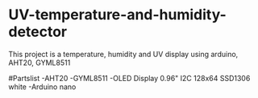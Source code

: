 # UV-temperature-and-humidity-detector
This project is a temperature, humidity and UV display using arduino, AHT20, GYML8511



#Partslist
-AHT20
-GYML8511
-OLED Display 0.96" I2C 128x64 SSD1306 white
-Arduino nano
